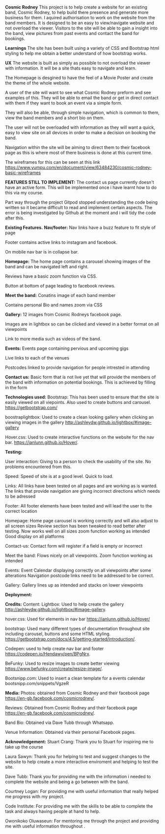 **Cosmic Rodney**
This project is to help create a website for an existing band, Cosmic Rodney, to help build there presence and generate more business for them.
I aquired authorisation to work on the website from the band members. It is designed to be an easy to view/navigate website and not overload the viewer.
Visitors to the site will be able to gain a insight into the band, view pictures from past events and contact the band for bookings. 

**Learnings**
The site has been built using a variety of CSS and Bootstrap html styling to help me obtain a better understand of how bootstrap works. 

**UX**
The website is built as simply as possible to not overload the viewer with information. It will be a site thats easy to navigate and learn.

The Homepage is desgined to have the feel of a Movie Poster and create the theme of the whole website. 

A user of the site will want to see what Cosmic Rodney preform and see examples of this. They will be able to email the band or get in direct contact with them
if they want to book an event via a simple form.

They will also be able, through simple navigation, which is common to them, view the band members and a short bio on them.

The user will not be overloaded with information as they will want a quick, easy to view site on all devices in order to make a decision
on booking the band.

Navigation within the site will be aiming to direct them to their facebook page as this is where most of there business is done at this current time.

The wireframes for this can be seen at this link https://www.yumpu.com/en/document/view/63484230/cosmic-rodney-basic-wireframes

**FEATURES STILL TO IMPLEMENT:**
The contact us page currently doesn't have an active form. This will be implemented once i have learnt how to do this via my course. 

Part way through the project Gitpod stopped understanding the code being written so it became difficult to read and implement certain aspects. The error
is being investigated by Github at the moment and i will tidy the code after this. 


**Existing Features.**
**Nav/footer:**
Nav links have a buzz feature to fit style of page

Footer contains active links to instagram and facebook.

On mobile nav bar is in collapse bar. 

**Homepage:**
The home page contains a carousel showing images of the band and can be navigated left and right.

Reviews have a basic zoom function via CSS. 

Button at bottom of page leading to facebook reviews.

**Meet the band:**
Conatins image of each band member

Contains personal Bio and names zoom via CSS

**Gallery:**
12 images from Cosmic Rodneys facebook page.

Images are in lightbox so can be clicked and viewed in a better format on all viewpoints

Link to more media such as videos of the band. 

**Events:**
Events page containing pervious and upcoming gigs

Live links to each of the venues

Postcodes linked to provide navigation for people intrested in attending 

**Contact us:**
Basic form that is not live yet that will provide the members of the band with information on potential bookings. This is achieved by filling in the form

**Technologies used:**
Bootstrap: This has been used to ensure that the site is easily viewed on all viepoints. Also used to create buttons and carousel.
https://getbootstrap.com/

boostraplightbox: Used to create a clean looking gallery when clicking an viewing images in the gallery
http://ashleydw.github.io/lightbox/#image-gallery

Hover.css: Used to create interactive functions on the website for the nav bar.
https://ianlunn.github.io/Hover/.

**Testing:**

User interaction: Giving to a person to check the usability of the site. No problems encountered from this. 

Speed: Speed of site is at a good level. Quick to load.

Links: All links have been tested on all pages and are working as is wanted.
       The links that provide navigation are giving incorrect directions which needs to be adressed 

Footer: All footer elements have been tested and will lead the user to the correct location

Homepage: Home page carousel is working correctly and will also adjust to all screen sizes 
          Review section has been tweaked to read better after testing. Now works well on all sizes 
          zoom function working as intended 
          Good display on all platforms 

Contact-us: Contact form will register if a field is empty or incorrect 

Meet the band: Flows nicely on all viewpoints. 
               Zoom function working as intended 

Events: Event Calendar displaying correctly on all viewpoints after some alterations 
        Navigation postcode links need to be addressed to be correct. 

Gallery: Gallery lines up as intended and stacks on lower viewpoints 




**Deployment:**



**Credits:** 
Content:
Lightbox: Used to help create the gallery http://ashleydw.github.io/lightbox/#image-gallery.

hover.css: Used for elements in nav bar https://ianlunn.github.io/Hover/

bootstrap: Used many different types of documentation throughout site including carousel, buttons and some HTML styling. https://getbootstrap.com/docs/4.5/getting-started/introduction/.

Codepen: used to help create nav bar and footer https://codepen.io/Hendawy/pen/BPgNrx.

BeFunky: Used to resize images to create better viewing https://www.befunky.com/create/resize-image/.

Bootsnipp.com: Used to insert a clean template for a events calendar bootsnipp.com/snippets/VgzeR


**Media:**
Photos: obtained from Cosmic Rodney and their facebook page https://en-gb.facebook.com/cosmicrodney/.

Reviews: Obtained from Cosmic Rodney and their facebook page https://en-gb.facebook.com/cosmicrodney/.

Band Bio: Obtained via Dave Tubb through Whatsapp. 

Venue Information: Obtained via their personal Facebook pages.

**Acknowledgement:**
Stuart Crang:
Thank you to Stuart for inspiring me to take up the course 

Laura Sawyn: 
Thank you for helping to test and suggest changes to the website to help create a more interactive enviroment and helping to test the site. 

Dave Tubb:
Thank you for providing me with the information i needed to complete the website and being a go between with the band.

Courtney Logan:
For providing me with useful information that really helped me progress with my project. 

Code Institute:
For providing me with the skills to be able to complete the task and always having people at hand to help.

Owonikoko Oluwaseun:
For mentoring me through the project and providing me with useful information throughout .


